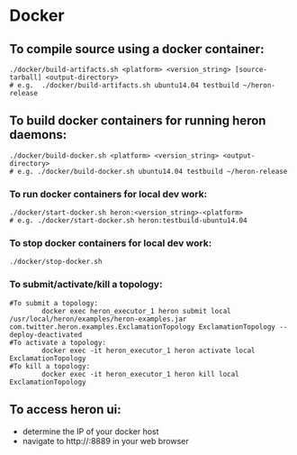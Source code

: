 # Docker

## To compile source using a docker container:
```
./docker/build-artifacts.sh <platform> <version_string> [source-tarball] <output-directory>
# e.g.  ./docker/build-artifacts.sh ubuntu14.04 testbuild ~/heron-release
```

## To build docker containers for running heron daemons:
```
./docker/build-docker.sh <platform> <version_string> <output-directory>
# e.g. ./docker/build-docker.sh ubuntu14.04 testbuild ~/heron-release
```

### To run docker containers for local dev work:
```
./docker/start-docker.sh heron:<version_string>-<platform>
# e.g. ./docker/start-docker.sh heron:testbuild-ubuntu14.04
```
### To stop docker containers for local dev work:
```
./docker/stop-docker.sh
```
### To submit/activate/kill a topology:
```
#To submit a topology:
        docker exec heron_executor_1 heron submit local /usr/local/heron/examples/heron-examples.jar com.twitter.heron.examples.ExclamationTopology ExclamationTopology --deploy-deactivated
#To activate a topology:
        docker exec -it heron_executor_1 heron activate local ExclamationTopology
#To kill a topology:
        docker exec -it heron_executor_1 heron kill local ExclamationTopology
```
## To access heron ui:
* determine the IP of your docker host
* navigate to http://<your docker host>:8889 in your web browser
